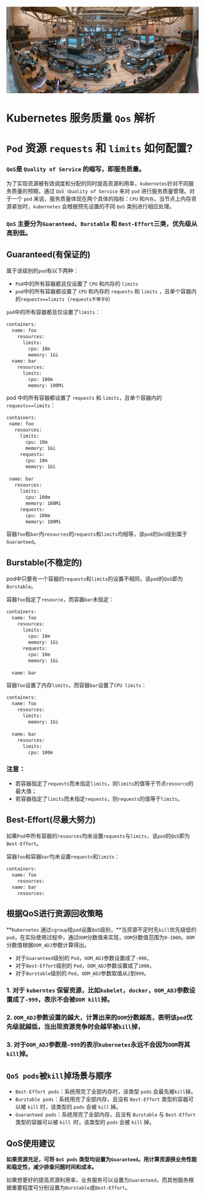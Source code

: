 ![Alt Image Text](images/adv/adv19_0.jpg "Headline image")
# Kubernetes 服务质量 `Qos` 解析
# `Pod` 资源 `requests` 和 `limits` 如何配置?

### `QoS`是 `Quality of Service` 的缩写，即服务质量。

为了实现资源被有效调度和分配的同时提高资源利用率，`kubernetes`针对不同服务质量的预期，通过 `QoS（Quality of Service` 来对 `pod` 进行服务质量管理。对于一个 `pod` 来说，服务质量体现在两个具体的指标：`CPU` 和`内存`。当节点上内存资源紧张时，`kubernetes` 会根据预先设置的不同 `QoS` 类别进行相应处理。

### `QoS` 主要分为`Guaranteed`、`Burstable` 和 `Best-Effort`三类，优先级从高到低。

## Guaranteed(有保证的)

属于该级别的`pod`有以下两种：

* `Pod`中的所有容器都且仅设置了 `CPU` 和内存的 `limits`
* `pod`中的所有容器都设置了 `CPU` 和内存的 `requests` 和 `limits` ，且单个容器内的`requests==limits`（`requests不等于0`）

`pod`中的所有容器都且仅设置了`limits`：

```
containers:
  name: foo
    resources:
      limits:
        cpu: 10m
        memory: 1Gi
  name: bar
    resources:
      limits:
        cpu: 100m
        memory: 100Mi
 ```
 
 pod 中的所有容器都设置了 `requests` 和 `limits`，且单个容器内的`requests==limits`：
 
 ```
 containers:
  name: foo
    resources:
      limits:
        cpu: 10m
        memory: 1Gi
      requests:
        cpu: 10m
        memory: 1Gi

  name: bar
    resources:
      limits:
        cpu: 100m
        memory: 100Mi
      requests:
        cpu: 100m
        memory: 100Mi
 ```
 
 容器`foo`和`bar`内`resources`的`requests`和`limits`均相等，该`pod`的`QoS`级别属于`Guaranteed`。
 
##  Burstable(不稳定的)

pod中只要有一个容器的`requests`和`limits`的设置不相同，该`pod`的`QoS`即为`Burstable`。

容器`foo`指定了`resource`，而容器`bar`未指定：

```
containers:
  name: foo
    resources:
      limits:
        cpu: 10m
        memory: 1Gi
      requests:
        cpu: 10m
        memory: 1Gi

  name: bar
```

容器`foo`设置了内存`limits`，而容器`bar`设置了`CPU limits`：

```
containers:
  name: foo
    resources:
      limits:
        memory: 1Gi

  name: bar
    resources:
      limits:
        cpu: 100m
```

### 注意：
* 若容器指定了`requests`而未指定`limits`，则`limits`的值等于节点`resource`的最大值；
* 若容器指定了`limits`而未指定`requests`，则`requests`的值等于`limits`。

## Best-Effort(尽最大努力)

如果`Pod`中所有容器的`resources`均未设置`requests`与`limits`，该`pod`的`QoS`即为`Best-Effort`。

容器`foo`和容器`bar`均未设置`requests`和`limits`：

```
containers:
  name: foo
    resources:
  name: bar
    resources:
```

## 根据QoS进行资源回收策略

**`Kubernetes` 通过`cgroup`给`pod`设置`QoS`级别，**当资源不足时先`kill`优先级低的 `pod`，在实际使用过程中，通过`OOM`分数值来实现，`OOM`分数值范围为`0-1000`。`OOM` 分数值根据`OOM_ADJ`参数计算得出。

* 对于`Guaranteed`级别的 `Pod`，`OOM_ADJ`参数设置成了`-998`，
* 对于`Best-Effort`级别的 `Pod`，`OOM_ADJ`参数设置成了`1000`，
* 对于`Burstable`级别的 `Pod`，`OOM_ADJ`参数取值从`2`到`999`。

### 1. 对于 `kuberntes` 保留资源，比如`kubelet`，`docker`，`OOM_ADJ`参数设置成了`-999`，表示不会被`OOM kill`掉。
### 2. `OOM_ADJ`参数设置的越大，计算出来的`OOM`分数越高，表明该`pod`优先级就越低，当出现资源竞争时会越早被`kill`掉，

### 3. 对于`OOM_ADJ`参数是`-999`的表示`kubernetes`永远不会因为`OOM`将其`kill`掉。

## `QoS pods`被`kill`掉场景与顺序

* `Best-Effort pods`：系统用完了全部内存时，该类型 `pods` 会最先被`kill`掉。
* `Burstable pods`：系统用完了全部内存，且没有 `Best-Effort` 类型的容器可以被 `kill` 时，该类型的 `pods` 会被 `kill` 掉。
* `Guaranteed pods`：系统用完了全部内存，且没有 `Burstable` 与 `Best-Effort` 类型的容器可以被 `kill `时，该类型的 `pods` 会被 `kill` 掉。

## QoS使用建议


**如果资源充足，可将 `QoS pods` 类型均设置为`Guaranteed`。用计算资源换业务性能和稳定性，减少排查问题时间和成本。**

如果想更好的提高资源利用率，业务服务可以设置为`Guaranteed`，而其他服务根据重要程度可分别设置为`Burstable`或`Best-Effort`。
